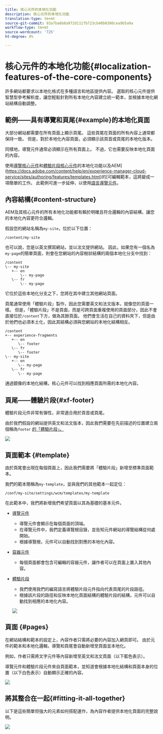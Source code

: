 ```yaml
---
title: 核心元件的本地化功能
description: 核心元件的本地化功能
translation-type: tm+mt
source-git-commit: 93a7ba6b8a972d111fb723cb40b0380cea9b5a9a
workflow-type: tm+mt
source-wordcount: '725'
ht-degree: 0%

---
```



# 核心元件的本地化功能{#localization-features-of-the-core-components}

許多網站都要求以本地化格式在多種語言和地區提供內容。 選取的核心元件提供智慧型參考解析度，讓您輕鬆針對所有本地化內容建立統一範本，並根據本地化網站結構自動調整。

## 範例——具有導覽和頁尾{#example}的本地化頁面

大部分網站都需要在所有頁面上顯示頁尾。 這些頁尾在頁面的所有內容上通常都保持一致。 但是，對於本地化內容頁面，必須顯示該頁首或頁尾的本地化版本。

同樣地，導覽元件通常必須顯示在所有頁面上。 不過，它也需要反映本地化頁面的內容。

使用[導覽核心元件](/help/components/navigation.md)和[體驗片段核心元件](/help/components/experience-fragment.md)的本地化功能以及AEM](https://docs.adobe.com/content/help/en/experience-manager-cloud-service/sites/authoring/features/templates.html)的[可編輯範本，這將變成一項簡單的工作。 此範例可進一步延伸，以使用[語言導覽元件](/help/components/language-navigation.md)。

## 內容結構{#content-structure}

AEM及其核心元件的所有本地化功能都有賴於明確且符合邏輯的內容結構，讓您的本地化內容更符合邏輯。

假設您的網站名稱為`my-site`，位於以下位置：

```
/content/my-site
```

也可以說，您是以英文撰寫網站，並以法文提供網站。 因此，如果您有一個名為`my-page`的簡單頁面，則會在您網站的內容樹狀結構的兩個本地化分支中找到：

```
/content
\-- my-site
   +-- en
       \-- my-page
   \-- fr
       \-- my-page
```

它位於這些本地化分支之下，您將在其中建立其他網站頁面。

頁尾通常使用「體驗片段」製作，因此您需要英文和法文版本，就像您的頁面一樣。 但是，「體驗片段」不是頁面，而是可跨頁面重複使用的頁面部分，因此不會直接位於`/content`下方，做為其餘頁面。 他們會生活在自己的資料夾下，但是由於他們也必須本土化，因此其結構必須與您網站的本地化結構相反。

```
/content
+-- experience-fragments
   +-- en
      \-- footer
   \-- fr
      \-- footer
\-- my-site
   +-- en
      \-- my-page
   \-- fr
      \-- my-page
```

通過鏡像的本地化結構，核心元件可以找到相應頁面所需的本地化內容。

## 頁尾——體驗片段{#xf-footer}

體驗片段元件非常有彈性，非常適合用於頁首或頁尾。

由於我們假設的網站提供英文和法文版本，因此我們需要在先前描述的位置建立兩個稱為`footer` [的「體驗片段」。](#content-structure)

![](/help/assets/screen-shot-2019-09-09-11.08.28.png)

## 頁面範本 {#template}

由於頁尾會出現在每個頁面上，因此我們需要將「體驗片段」新增至標準頁面範本。

我們的範本簡稱為`my-template`，並與我們的其他範本一起定位：

```
/conf/my-site/settings/wcm/templates/my-template
```

在此範本中，我們將新增我們希望頁面以其為基礎的基本元件。

* [導覽元件](/help/components/navigation.md)
   * 導覽元件會顯示在每個頁面的頂端。
   * 在導覽元件中，我們定義導覽根目錄，並告知元件網站的導覽結構從何處開始。
   * 根據導覽根，元件可以自動找到對應的本地化內容。
* [容器元件](/help/components/container.md)
   * 每個頁面都會包含可編輯的容器元件，讓作者可以在頁面上置入其他內容。
* [體驗片段](/help/components/experience-fragment.md)
   * 我們使用我們的編寫語言將體驗片段元件指向代表頁尾的片段路徑。
   * 根據該片段的路徑和反映本地化頁面結構的體驗片段的結構，元件可以自動找到相應的本地化內容。

   ![](/help/assets/screen-shot-2019-09-09-11.20.10.png)

## 頁面 {#pages}

在網站結構和範本的設定上，內容作者只需將必要的內容加入網頁即可。 由於元件的範本和本地化邏輯，導覽和頁尾會自動新增至頁面並本地化。

例如，作者只需將文字元件等內容新增至英文和法文頁面（以下藍色表示）。

導覽元件和體驗片段元件來自頁面範本，並知道會根據本地化結構和頁面本身的位置（以下白色表示）自動顯示正確的內容。

![](/help/assets/screen-shot-2019-09-09-11.22.14.png)

## 將其整合在一起{#fitting-it-all-together}

以下是這些簡單但強大的元素如何搭配運作，為內容作者提供本地化頁面的完整說明。

![](/help/assets/screen-shot-2019-09-09-11.27.58.png)
